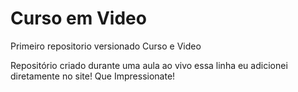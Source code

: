 # Curso em Video
 Primeiro repositorio versionado Curso e Video

Repositório criado durante uma aula ao vivo
essa linha eu adicionei diretamente no site! Que Impressionate!
